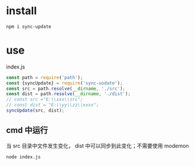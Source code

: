 # install

```sh
npm i sync-update
```

# use

index.js

```js
const path = require('path');
const {syncUpdate} = require('sync-uodate');
const src = path.resolve(__dirname, './src');
const dist = path.resolve(__dirname, './dist');
// const src ="E:\\xxx\\src";
// const dist = "E:\\yy\\zz\\xxxx";
syncUpdate(src, dist);
```

## cmd  中运行

当 src 目录中文件发生变化， dist 中可以同步到此变化；不需要使用 modemon 

```sh
node index.js
```

